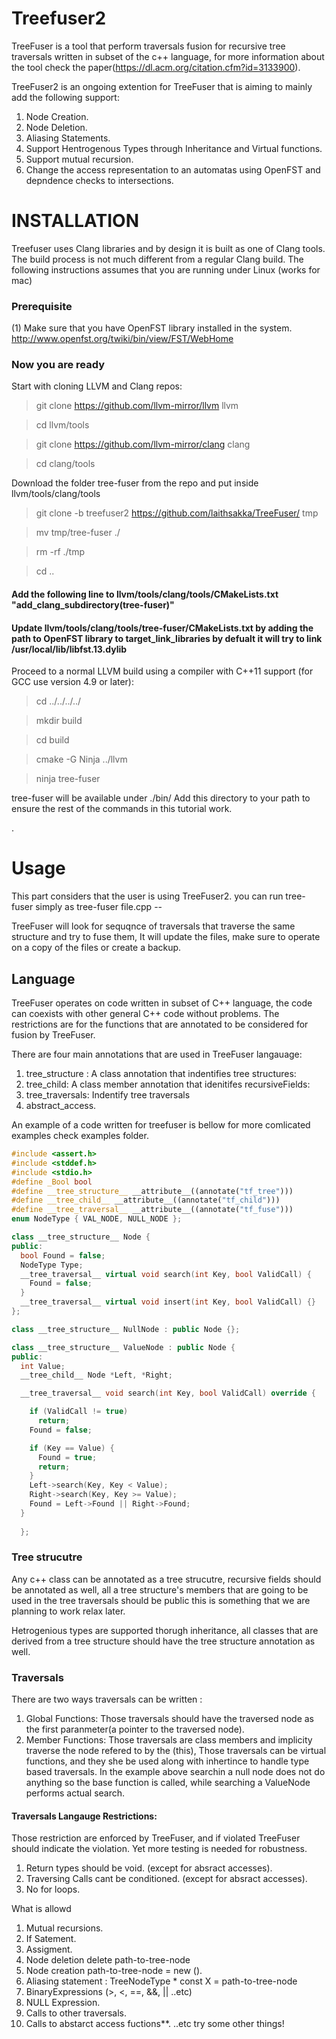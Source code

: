 # Treefuser2
TreeFuser is a tool that perform traversals fusion for recursive tree traversals written in subset of the c++ language, for more information about the tool check the paper(https://dl.acm.org/citation.cfm?id=3133900).

TreeFuser2 is an ongoing extention for TreeFuser that is aiming to mainly add the following support:
1. Node Creation.
2. Node Deletion.
3. Aliasing Statements.
4. Support Hentrogenous Types through Inheritance and Virtual functions.
5. Support mutual recursion.
6. Change the access representation to an automatas using OpenFST and depndence checks to intersections.


# INSTALLATION

Treefuser uses Clang libraries and by design it is built as one of Clang tools. The build process is not much different from a regular Clang build. The following instructions assumes that you are running under Linux (works for mac)

### Prerequisite 
(1) Make sure that you have OpenFST library installed in the system. http://www.openfst.org/twiki/bin/view/FST/WebHome 

### Now you are ready

Start with cloning LLVM and Clang repos:

> git clone https://github.com/llvm-mirror/llvm llvm

> cd llvm/tools

> git clone https://github.com/llvm-mirror/clang clang

> cd clang/tools

Download the folder tree-fuser from the repo and put inside llvm/tools/clang/tools
> git clone -b treefuser2 https://github.com/laithsakka/TreeFuser/ tmp

> mv tmp/tree-fuser ./

> rm -rf ./tmp

> cd ..

#### Add the following line to llvm/tools/clang/tools/CMakeLists.txt \"add_clang_subdirectory(tree-fuser)\" 
#### Update llvm/tools/clang/tools/tree-fuser/CMakeLists.txt by adding the path to OpenFST library to target_link_libraries by defualt it will try to link  /usr/local/lib/libfst.13.dylib 

Proceed to a normal LLVM build using a compiler with C++11 support (for GCC use version 4.9 or later):

> cd ../../../../

> mkdir build

> cd build

> cmake -G Ninja ../llvm

> ninja tree-fuser

tree-fuser will be available under ./bin/ Add this directory to your path to ensure the rest of the commands in this tutorial work.

.

# Usage
This part considers that the user is using TreeFuser2.
you can run tree-fuser simply as tree-fuser file.cpp --

TreeFuser will look for sequqnce of traversals that traverse the same structure and try to fuse them, It will update the files, make sure to operate on a copy of the files or create a backup.

## Language 
TreeFuser operates on code written in subset of C++ language, the code can coexists with other general C++ code without problems.
The restrictions are for the functions that are annotated to be considered for fusion by TreeFuser.

There are four main annotations that are used in TreeFuser langauage:

1. tree_structure : A class annotation that indentifies tree structures:
2. tree_child: A class member annotation that idenitifes recursiveFields: 
3. tree_traversals: Indentify tree traversals
4. abstract_access.

An example of a code written for treefuser is bellow for more comlicated examples check examples folder.

```c++
#include <assert.h>
#include <stddef.h>
#include <stdio.h>
#define _Bool bool
#define __tree_structure__ __attribute__((annotate("tf_tree")))
#define __tree_child__ __attribute__((annotate("tf_child")))
#define __tree_traversal__ __attribute__((annotate("tf_fuse")))
enum NodeType { VAL_NODE, NULL_NODE };

class __tree_structure__ Node {
public:
  bool Found = false;
  NodeType Type;
  __tree_traversal__ virtual void search(int Key, bool ValidCall) {
    Found = false;
  }
  __tree_traversal__ virtual void insert(int Key, bool ValidCall) {}
};

class __tree_structure__ NullNode : public Node {};

class __tree_structure__ ValueNode : public Node {
public:
  int Value;
  __tree_child__ Node *Left, *Right;

  __tree_traversal__ void search(int Key, bool ValidCall) override {

    if (ValidCall != true)
      return;
    Found = false;

    if (Key == Value) {
      Found = true;
      return;
    }
    Left->search(Key, Key < Value);
    Right->search(Key, Key >= Value);
    Found = Left->Found || Right->Found;
  }
  
  };
```

### Tree strucutre
Any c++ class can be annotated as a tree strucutre, recursive fields should be annotated as well,
all a tree structure's members that are going to be used in the tree traversals should be public this is something that 
we are planning to work relax later.

Hetrogenious types are supported thorugh inheritance, all classes that are derived from a tree structure should
have the tree structure annotation as well.

### Traversals
There are two ways traversals can be written :

1. Global Functions: Those traversals should have the traversed node as the first paranmeter(a pointer to the traversed node).
2. Member Functions: Those traversals are class members and implicity traverse the node refered to by the (this), 
Those traversals can be virtual functions, and they she be used along with inhertince to handle type based traversals.
In the example above searchin a null node does not do anything so the base function is called, while searching a ValueNode performs actual search.

#### Traversals Langauge Restrictions:
Those restriction are enforced by TreeFuser, and if violated TreeFuser should indicate the violation. 
Yet more testing is needed for robustness.

1. Return types should be void. (except for absract accesses).
2. Traversing Calls cant be conditioned. (except for absract accesses).
3. No for loops.

What is allowd
1. Mutual recursions.
2. If Satement.
3. Assigment.
4. Node deletion delete path-to-tree-node
5. Node creation path-to-tree-node = new ().
6. Aliasing statement : TreeNodeType * const X = path-to-tree-node
7. BinaryExpressions (>, <, ==, &&, || ..etc)
8. NULL Expression.
9. Calls to other traversals.
10. Calls to abstarct access fuctions**.
..etc try some other things! 
                            


